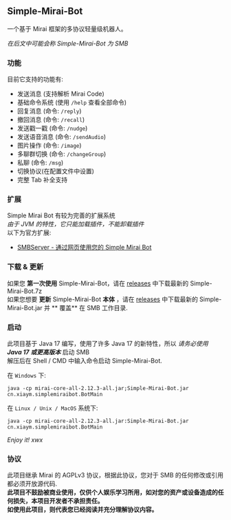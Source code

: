 ## Simple-Mirai-Bot
一个基于 Mirai 框架的多协议轻量级机器人。

*在后文中可能会称 Simple-Mirai-Bot 为 SMB*

### 功能
目前它支持的功能有:

- 发送消息 (支持解析 Mirai Code)
- 基础命令系统 (使用 `/help` 查看全部命令)
- 回复消息 (命令: `/reply`)
- 撤回消息 (命令: `/recall`)
- 发送戳一戳 (命令: `/nudge`)
- 发送语音消息 (命令: `/sendAudio`)
- 图片操作 (命令: `/image`)
- 多聊群切换 (命令: `/changeGroup`)
- 私聊 (命令: `/msg`)
- 切换协议(在配置文件中设置)
- 完整 Tab 补全支持

### 扩展

Simple Mirai Bot 有较为完善的扩展系统 <br>
*由于 JVM 的特性，它只能加载插件，不能卸载插件* <br>
以下为官方扩展:

- [SMBServer - 通过网页使用您的 Simple Mirai Bot](https://github.com/XIAYM-gh/SMB-Server)

### 下载 & 更新

如果您 **第一次使用** Simple-Mirai-Bot，请在 [releases](https://github.com/XIAYM-gh/Simple-Mirai-Bot/releases/latest/)
中下载最新的 Simple-Mirai-Bot.7z <br>
如果您想要 **更新** Simple-Mirai-Bot **本体**
，请在 [releases](https://github.com/XIAYM-gh/Simple-Mirai-Bot/releases/latest/) 中下载最新的 Simple-Mirai-Bot.jar 并 **
覆盖** 在 SMB 工作目录.

### 启动

此项目基于 Java 17 编写，使用了许多 Java 17 的新特性，所以 *请务必使用 **Java 17 或更高版本*** 启动 SMB <br>
解压后在 Shell / CMD 中输入命令启动 Simple-Mirai-Bot.

在 `Windows` 下:
```batch
java -cp mirai-core-all-2.12.3-all.jar;Simple-Mirai-Bot.jar cn.xiaym.simplemiraibot.BotMain
```

在 `Linux / Unix / MacOS` 系统下:
```shell
java -cp mirai-core-all-2.12.3-all.jar:Simple-Mirai-Bot.jar cn.xiaym.simplemiraibot.BotMain
```

*Enjoy it! xwx*

### 协议
此项目继承 Mirai 的 AGPLv3 协议，根据此协议，您对于 SMB 的任何修改或引用都必须开放源代码. <br>
**此项目不鼓励被商业使用，仅供个人娱乐学习所用，如对您的资产或设备造成的任何损失，本项目开发者不承担责任。** <br>
**如使用此项目，则代表您已经阅读并充分理解协议内容。**